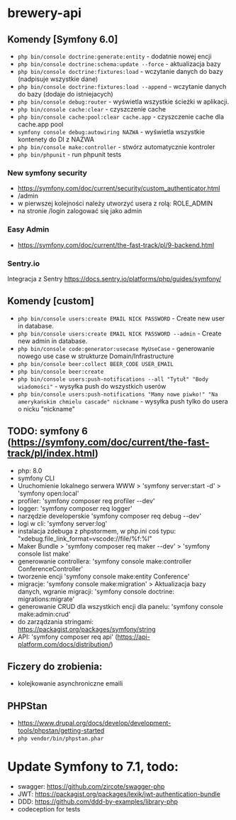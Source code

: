 # brewery-api

## Komendy [Symfony 6.0]

- `php bin/console doctrine:generate:entity` - dodatnie nowej encji
- `php bin/console doctrine:schema:update --force` - aktualizacja bazy
- `php bin/console doctrine:fixtures:load` - wczytanie danych do bazy (nadpisuje wszystkie dane)
- `php bin/console doctrine:fixtures:load --append` - wczytanie danych do bazy (dodaje do istniejacych)
- `php bin/console debug:router` - wyświetla wszystkie ścieżki w aplikacji.
- `php bin/console cache:clear` - czyszczenie cache
- `php bin/console cache:pool:clear cache.app` - czyszczenie cache dla cache.app pool
- `symfony console debug:autowiring NAZWA` - wyświetla wszystkie kontenety do DI z NAZWA
- `php bin/console make:controller` - stwórz automatycznie kontroler
- `php bin/phpunit` - run phpunit tests

### New symfony security

- https://symfony.com/doc/current/security/custom_authenticator.html
- /admin
- w pierwszej kolejności należy utworzyć usera z rolą: ROLE_ADMIN
- na stronie /login zalogować się jako admin

### Easy Admin

- https://symfony.com/doc/current/the-fast-track/pl/9-backend.html

### Sentry.io

Integracja z Sentry https://docs.sentry.io/platforms/php/guides/symfony/

## Komendy [custom]

- `php bin/console users:create EMAIL NICK PASSWORD` - Create new user in database.
- `php bin/console users:create EMAIL NICK PASSWORD --admin` - Create new admin in database.
- `php bin/console code:generator:usecase MyUseCase` - generowanie nowego use case w strukturze Domain/Infrastructure
- `php bin/console beer:collect BEER_CODE USER_EMAIL`
- `php bin/console beer:create`
- `php bin/console users:push-notifications --all "Tytuł" "Body wiadomości"` - wysyłka push do wszystkich userów
- `php bin/console users:push-notifications "Mamy nowe piwko!" "Na amerykańskim chmielu cascade" nickname` - wysyłka
  push tylko do usera o nicku "nickname"

## TODO: symfony 6 (https://symfony.com/doc/current/the-fast-track/pl/index.html)

- php: 8.0
- symfony CLI
- Uruchomienie lokalnego serwera WWW > 'symfony server:start -d' > 'symfony open:local'
- profiler: 'symfony composer req profiler --dev'
- logger: 'symfony composer req logger'
- narzędzie developerskie 'symfony composer req debug --dev'
- logi w cli: 'symfony server:log'
- instalacja zdebuga z phpstormem, w php.ini coś typu: "xdebug.file_link_format=vscode://file/%f:%l"
- Maker Bundle > 'symfony composer req maker --dev' > 'symfony console list make'
- generowanie controllera: 'symfony console make:controller ConferenceController'
- tworzenie encji 'symfony console make:entity Conference'
- migracje: 'symfony console make:migration' > Aktualizacja bazy danych, wgranie migracji: 'symfony console doctrine:
  migrations:migrate'
- generowanie CRUD dla wszystkich encji dla panelu: 'symfony console make:admin:crud'
- do zarządzania stringami: https://packagist.org/packages/symfony/string
- API: 'symfony composer req api' (https://api-platform.com/docs/distribution/)

## Ficzery do zrobienia:

- kolejkowanie asynchroniczne emaili

## PHPStan

- https://www.drupal.org/docs/develop/development-tools/phpstan/getting-started
- `php vendor/bin/phpstan.phar`

# Update Symfony to 7.1, todo:

- swagger: https://github.com/zircote/swagger-php
- JWT: https://packagist.org/packages/lexik/jwt-authentication-bundle
- DDD: https://github.com/ddd-by-examples/library-php
- codeception for tests